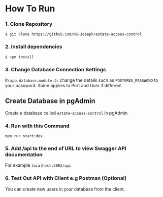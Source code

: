# How To Run

### 1. Clone Repository
`$ git clone https://github.com/NG-Joseph/estate-access-control`
### 2. Install dependencies
`$ npm install`
### 3. Change Database Connection Settings
In `app.database.module.ts` change the details such as `POSTGRES_PASSWORD` to your password. Same applies to Port and User if different

## Create Database in pgAdmin
Create a database called `estate-access-control` in pgAdmin

### 4. Run with this Command
`npm run start:dev`

### 5. Add /api to the end of URL to view Swagger API documentation
For example `localhost:3003/api`

### 6. Test Out API with Client e.g Postman (Optional)
You can create new users in your database from the client.
